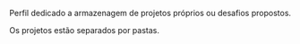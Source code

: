 Perfil dedicado a armazenagem de projetos próprios ou desafios propostos.

Os projetos estão separados por pastas.
